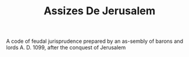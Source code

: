 ---
title: Assizes De Jerusalem
permalink: "/definitions/assizes-de-jerusalem.html"
body: A code of feudal jurisprudence prepared by an as-sembly of barons and lords
  A. D. 1099, after the conquest of Jerusalem
published_at: '2018-07-07'
layout: post
---